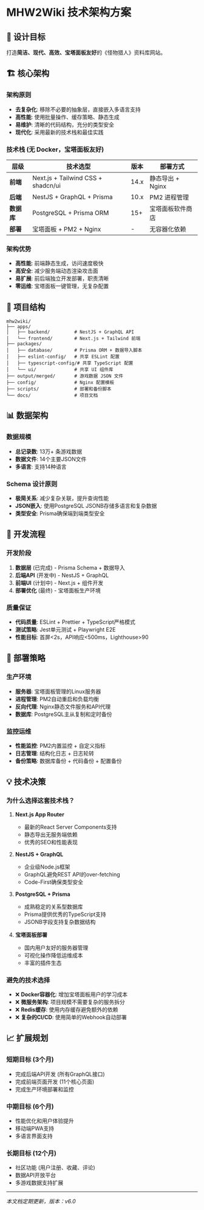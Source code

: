 # MHW2Wiki 技术架构方案

## 🎯 设计目标

打造**简洁、现代、高效、宝塔面板友好**的《怪物猎人》资料库网站。

## 🏗️ 核心架构

### 架构原则
- **去复杂化**: 移除不必要的抽象层，直接嵌入多语言支持
- **高性能**: 使用批量操作、缓存策略、静态生成
- **易维护**: 清晰的代码结构，充分的类型安全
- **现代化**: 采用最新的技术栈和最佳实践

### 技术栈 (无 Docker，宝塔面板友好)

| 层级 | 技术选型 | 版本 | 部署方式 |
|------|----------|------|----------|
| **前端** | Next.js + Tailwind CSS + shadcn/ui | 14.x | 静态导出 + Nginx |
| **后端** | NestJS + GraphQL + Prisma | 10.x | PM2 进程管理 |
| **数据库** | PostgreSQL + Prisma ORM | 15+ | 宝塔面板软件商店 |
| **部署** | 宝塔面板 + PM2 + Nginx | - | 无容器化依赖 |

### 架构优势
- **高性能**: 前端静态生成，访问速度极快
- **高安全**: 减少服务端动态渲染攻击面
- **易扩展**: 前后端独立开发部署，职责清晰
- **零运维**: 宝塔面板一键管理，无复杂配置

## 📂 项目结构

```
mhw2wiki/
├── apps/
│   ├── backend/         # NestJS + GraphQL API
│   └── frontend/        # Next.js + Tailwind 前端
├── packages/
│   ├── database/        # Prisma ORM + 数据导入脚本
│   ├── eslint-config/   # 共享 ESLint 配置
│   ├── typescript-config/# 共享 TypeScript 配置
│   └── ui/              # 共享 UI 组件库
├── output/merged/       # 游戏数据 JSON 文件
├── config/              # Nginx 配置模板
├── scripts/             # 部署和备份脚本
└── docs/                # 项目文档
```

## 📊 数据架构

### 数据规模
- **总记录数**: 13万+ 条游戏数据
- **数据文件**: 14个主要JSON文件
- **多语言**: 支持14种语言

### Schema 设计原则
- **极简关系**: 减少复杂关联，提升查询性能
- **JSON嵌入**: 使用PostgreSQL JSONB存储多语言和复杂数据
- **类型安全**: Prisma确保端到端类型安全

## 🔄 开发流程

### 开发阶段
1. **数据层** (已完成) - Prisma Schema + 数据导入
2. **后端API** (开发中) - NestJS + GraphQL 
3. **前端UI** (计划中) - Next.js + 组件开发
4. **部署优化** (最终) - 宝塔面板生产环境

### 质量保证
- **代码质量**: ESLint + Prettier + TypeScript严格模式
- **测试策略**: Jest单元测试 + Playwright E2E
- **性能目标**: 首屏<2s，API响应<500ms，Lighthouse>90

## 🚀 部署策略

### 生产环境
- **服务器**: 宝塔面板管理的Linux服务器
- **进程管理**: PM2自动重启和负载均衡
- **反向代理**: Nginx静态文件服务和API代理
- **数据库**: PostgreSQL主从复制和定时备份

### 监控运维
- **性能监控**: PM2内置监控 + 自定义指标
- **日志管理**: 结构化日志 + 日志轮转
- **备份策略**: 数据库备份 + 代码备份 + 配置备份

## 💡 技术决策

### 为什么选择这套技术栈？

1. **Next.js App Router**
   - 最新的React Server Components支持
   - 静态导出无服务端依赖
   - 优秀的SEO和性能表现

2. **NestJS + GraphQL**
   - 企业级Node.js框架
   - GraphQL避免REST API的over-fetching
   - Code-First确保类型安全

3. **PostgreSQL + Prisma**
   - 成熟稳定的关系型数据库
   - Prisma提供优秀的TypeScript支持
   - JSONB字段支持复杂数据结构

4. **宝塔面板部署**
   - 国内用户友好的服务器管理
   - 可视化操作降低运维成本
   - 丰富的插件生态

### 避免的技术选择

- ❌ **Docker容器化**: 增加宝塔面板用户的学习成本
- ❌ **微服务架构**: 项目规模不需要复杂的服务拆分
- ❌ **Redis缓存**: 使用内存缓存避免额外的依赖
- ❌ **复杂的CI/CD**: 使用简单的Webhook自动部署

## 📈 扩展规划

### 短期目标 (3个月)
- 完成后端API开发 (所有GraphQL接口)
- 完成前端页面开发 (11个核心页面)
- 完成生产环境部署和监控

### 中期目标 (6个月)
- 性能优化和用户体验提升
- 移动端PWA支持
- 多语言界面支持

### 长期目标 (12个月)
- 社区功能 (用户注册、收藏、评论)
- 数据API开放平台
- 多游戏数据支持扩展

---

*本文档定期更新，版本：v6.0*
